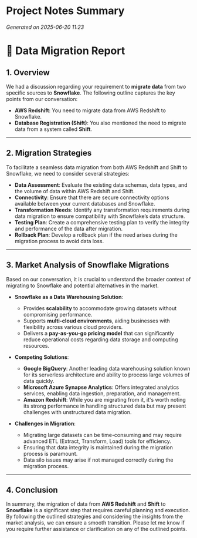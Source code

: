 # Project Notes Summary

*Generated on 2025-06-20 11:23*

# 📝 Data Migration Report

## **1. Overview**

We had a discussion regarding your requirement to **migrate data** from two specific sources to **Snowflake**. The following outline captures the key points from our conversation:

- **AWS Redshift**: You need to migrate data from AWS Redshift to Snowflake.
- **Database Registration (Shift)**: You also mentioned the need to migrate data from a system called **Shift**.

---

## **2. Migration Strategies**

To facilitate a seamless data migration from both AWS Redshift and Shift to Snowflake, we need to consider several strategies:

- **Data Assessment**: Evaluate the existing data schemas, data types, and the volume of data within AWS Redshift and Shift.
- **Connectivity**: Ensure that there are secure connectivity options available between your current databases and Snowflake.
- **Transformation Needs**: Identify any transformation requirements during data migration to ensure compatibility with Snowflake’s data structure.
- **Testing Plan**: Create a comprehensive testing plan to verify the integrity and performance of the data after migration.
- **Rollback Plan**: Develop a rollback plan if the need arises during the migration process to avoid data loss.

---

## **3. Market Analysis of Snowflake Migrations**

Based on our conversation, it is crucial to understand the broader context of migrating to Snowflake and potential alternatives in the market.

- **Snowflake as a Data Warehousing Solution**:
  - Provides **scalability** to accommodate growing datasets without compromising performance.
  - Supports **multi-cloud environments**, aiding businesses with flexibility across various cloud providers.
  - Delivers a **pay-as-you-go pricing model** that can significantly reduce operational costs regarding data storage and computing resources.

- **Competing Solutions**:
  - **Google BigQuery**: Another leading data warehousing solution known for its serverless architecture and ability to process large volumes of data quickly.
  - **Microsoft Azure Synapse Analytics**: Offers integrated analytics services, enabling data ingestion, preparation, and management.
  - **Amazon Redshift**: While you are migrating from it, it's worth noting its strong performance in handling structured data but may present challenges with unstructured data migration.

- **Challenges in Migration**:
  - Migrating large datasets can be time-consuming and may require advanced ETL (Extract, Transform, Load) tools for efficiency.
  - Ensuring that data integrity is maintained during the migration process is paramount.
  - Data silo issues may arise if not managed correctly during the migration process.

---

## **4. Conclusion**

In summary, the migration of data from **AWS Redshift** and **Shift** to **Snowflake** is a significant step that requires careful planning and execution. By following the outlined strategies and considering the insights from the market analysis, we can ensure a smooth transition. Please let me know if you require further assistance or clarification on any of the outlined points.